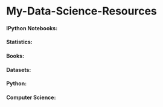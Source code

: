 My-Data-Science-Resources
=========================

#### IPython Notebooks:

#### Statistics:

#### Books:

#### Datasets:

#### Python:

#### Computer Science:
